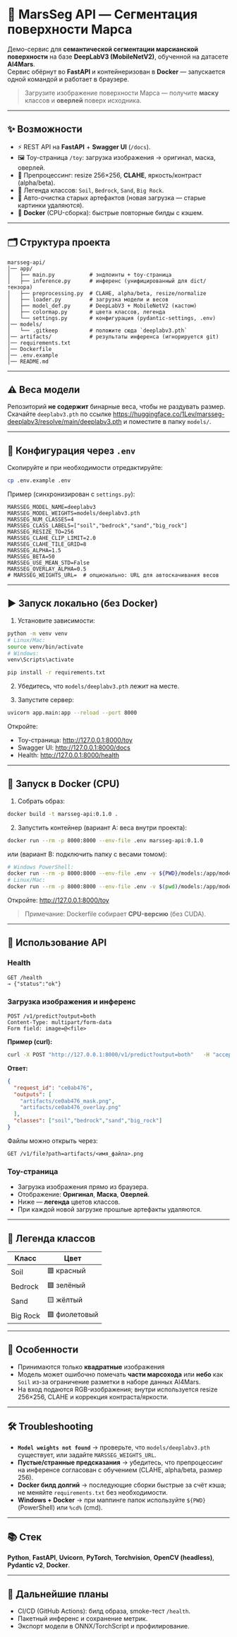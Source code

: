# 🚀 MarsSeg API — Сегментация поверхности Марса

Демо-сервис для **семантической сегментации марсианской поверхности** на базе **DeepLabV3 (MobileNetV2)**, обученной на датасете **AI4Mars**.  
Сервис обёрнут во **FastAPI** и контейнеризован в **Docker** — запускается одной командой и работает в браузере.

> Загрузите изображение поверхности Марса — получите **маску** классов и **оверлей** поверх исходника.

---

## ✨ Возможности

- ⚡ REST API на **FastAPI** + **Swagger UI** (`/docs`).
- 🖼️ Toy-страница `/toy`: загрузка изображения → оригинал, маска, оверлей.
- 🧪 Препроцессинг: resize 256×256, **CLAHE**, яркость/контраст (alpha/beta).
- 🎨 Легенда классов: `Soil`, `Bedrock`, `Sand`, `Big Rock`.
- 🧹 Авто-очистка старых артефактов (новая загрузка — старые картинки удаляются).
- 🐳 **Docker** (CPU-сборка): быстрые повторные билды с кэшем.

---

## 🗂️ Структура проекта

```
marsseg-api/
│── app/
│   ├── main.py           # эндпоинты + toy-страница
│   ├── inference.py      # инференс (унифицированный для dict/тензора)
│   ├── preprocessing.py  # CLAHE, alpha/beta, resize/normalize
│   ├── loader.py         # загрузка модели и весов
│   ├── model_def.py      # DeepLabV3 + MobileNetV2 (кастом)
│   ├── colormap.py       # цвета классов, легенда
│   └── settings.py       # конфигурация (pydantic-settings, .env)
│── models/
│   └── .gitkeep          # положите сюда `deeplabv3.pth`
│── artifacts/            # результаты инференса (игнорируется git)
│── requirements.txt
│── Dockerfile
│── .env.example
│── README.md
```

---

## ⚠️ Веса модели

Репозиторий **не содержит** бинарные веса, чтобы не раздувать размер.  
Скачайте `deeplabv3.pth` по ссылке https://huggingface.co/1Lev/marsseg-deeplabv3/resolve/main/deeplabv3.pth и поместите в папку `models/`.

---

## 🔧 Конфигурация через `.env`

Скопируйте и при необходимости отредактируйте:
```bash
cp .env.example .env
```

Пример (синхронизирован с `settings.py`):
```env
MARSSEG_MODEL_NAME=deeplabv3
MARSSEG_MODEL_WEIGHTS=models/deeplabv3.pth
MARSSEG_NUM_CLASSES=4
MARSSEG_CLASS_LABELS=["soil","bedrock","sand","big_rock"]
MARSSEG_RESIZE_TO=256
MARSSEG_CLAHE_CLIP_LIMIT=2.0
MARSSEG_CLAHE_TILE_GRID=8
MARSSEG_ALPHA=1.5
MARSSEG_BETA=50
MARSSEG_USE_MEAN_STD=False
MARSSEG_OVERLAY_ALPHA=0.5
# MARSSEG_WEIGHTS_URL=  # опционально: URL для автоскачивания весов
```

---

## ▶️ Запуск локально (без Docker)

1) Установите зависимости:
```bash
python -m venv venv
# Linux/Mac:
source venv/bin/activate
# Windows:
venv\Scripts\activate

pip install -r requirements.txt
```

2) Убедитесь, что `models/deeplabv3.pth` лежит на месте.

3) Запустите сервер:
```bash
uvicorn app.main:app --reload --port 8000
```

Откройте:
- Toy-страница: http://127.0.0.1:8000/toy  
- Swagger UI: http://127.0.0.1:8000/docs  
- Health: http://127.0.0.1:8000/health

---

## 🐳 Запуск в Docker (CPU)

1) Собрать образ:
```bash
docker build -t marsseg-api:0.1.0 .
```

2) Запустить контейнер (вариант A: веса внутри проекта):
```bash
docker run --rm -p 8000:8000 --env-file .env marsseg-api:0.1.0
```

или (вариант B: подключить папку с весами томом):
```bash
# Windows PowerShell:
docker run --rm -p 8000:8000 --env-file .env -v ${PWD}/models:/app/models marsseg-api:0.1.0
# Linux/Mac:
docker run --rm -p 8000:8000 --env-file .env -v $(pwd)/models:/app/models marsseg-api:0.1.0
```

Откройте: http://127.0.0.1:8000/toy

> Примечание: Dockerfile собирает **CPU-версию** (без CUDA).

---

## 🧪 Использование API

### Health
```
GET /health
→ {"status":"ok"}
```

### Загрузка изображения и инференс
```
POST /v1/predict?output=both
Content-Type: multipart/form-data
Form field: image=@<file>
```

**Пример (curl):**
```bash
curl -X POST "http://127.0.0.1:8000/v1/predict?output=both"   -H "accept: application/json"   -H "Content-Type: multipart/form-data"   -F "image=@test.jpg"
```

**Ответ:**
```json
{
  "request_id": "ce0ab476",
  "outputs": [
    "artifacts/ce0ab476_mask.png",
    "artifacts/ce0ab476_overlay.png"
  ],
  "classes": ["soil","bedrock","sand","big_rock"]
}
```

Файлы можно открыть через:
```
GET /v1/file?path=artifacts/<имя_файла>.png
```

### Toy-страница
- Загрузка изображения прямо из браузера.
- Отображение: **Оригинал**, **Маска**, **Оверлей**.
- Ниже — **легенда** цветов классов.
- При каждой новой загрузке прошлые артефакты удаляются.

---

## 🎨 Легенда классов

| Класс      | Цвет    |
|------------|---------|
| Soil       | 🟥 красный |
| Bedrock    | 🟩 зелёный |
| Sand       | 🟨 жёлтый  |
| Big Rock   | 🟪 фиолетовый |

---

## 📌 Особенности

- Принимаются только **квадратные** изображения
- Модель может ошибочно помечать **части марсохода** или **небо** как `Soil` из-за ограничение разметки в наборе данных AI4Mars.
- На вход подаются RGB-изображения; внутри используется resize 256×256, CLAHE и коррекция контраста/яркости.

---

## 🛠️ Troubleshooting

- **`Model weights not found`** → проверьте, что `models/deeplabv3.pth` существует, или задайте `MARSSEG_WEIGHTS_URL`.
- **Пустые/странные предсказания** → убедитесь, что препроцессинг на инференсе согласован с обучением (CLAHE, alpha/beta, размер 256).
- **Docker билд долгий** → последующие сборки быстрые за счёт кэша; не меняйте `requirements.txt` без необходимости.
- **Windows + Docker** → при маппинге папок используйте `${PWD}` (PowerShell) или `%cd%` (cmd).

---

## 📚 Стек

**Python**, **FastAPI**, **Uvicorn**, **PyTorch**, **Torchvision**, **OpenCV (headless)**, **Pydantic v2**, **Docker**.

---

## 🔮 Дальнейшие планы

- CI/CD (GitHub Actions): билд образа, smoke-тест `/health`.
- Пакетный инференс и сохранение метрик.
- Экспорт модели в ONNX/TorchScript и профилирование.